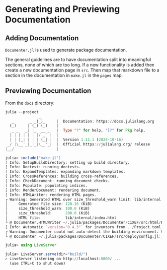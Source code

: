 # Generating and Previewing Documentation

## Adding Documentation

`Documenter.jl` is used to generate package documentation. 

The general guidelines are to have documentation split into meaningful sections,
none of which are too long. If a new functionality is added then create a new
documentation page in `src`. Then map that markdown file to a section in the
documentation in `make.jl` in the `pages` map.

## Previewing Documentation

From the `docs` directory:

```julia
julia --project
               _
   _       _ _(_)_     |  Documentation: https://docs.julialang.org
  (_)     | (_) (_)    |
   _ _   _| |_  __ _   |  Type "?" for help, "]?" for Pkg help.
  | | | | | | |/ _` |  |
  | | |_| | | | (_| |  |  Version 1.11.1 (2024-10-16)
 _/ |\__'_|_|_|\__'_|  |  Official https://julialang.org/ release
|__/                   |

julia> include("make.jl")
[ Info: SetupBuildDirectory: setting up build directory.
[ Info: Doctest: running doctests.
[ Info: ExpandTemplates: expanding markdown templates.
[ Info: CrossReferences: building cross-references.
[ Info: CheckDocument: running document checks.
[ Info: Populate: populating indices.
[ Info: RenderDocument: rendering document.
[ Info: HTMLWriter: rendering HTML pages.
┌ Warning: Generated HTML over size_threshold_warn limit: lib/internal.md
│     Generated file size: 128.16 (KiB)
│     size_threshold_warn: 100.0 (KiB)
│     size_threshold:      200.0 (KiB)
│     HTML file:           lib/internal/index.html
└ @ Documenter.HTMLWriter ~/.julia/packages/Documenter/C1XEF/src/html/HTMLWriter.jl:1828
[ Info: Automatic `version="0.4.3"` for inventory from ../Project.toml
┌ Warning: Documenter could not auto-detect the building environment. Skipping deployment.
└ @ Documenter ~/.julia/packages/Documenter/C1XEF/src/deployconfig.jl:76

julia> using LiveServer

julia> LiveServer.serve(dir="build/")
✓ LiveServer listening on http://localhost:8000/ ...
  (use CTRL+C to shut down)
```
